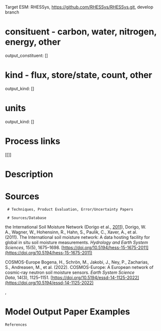 
Target ESM: RHESSys, https://github.com/RHESSys/RHESSys.git, develop branch 


#  consituent  - carbon, water, nitrogen, energy, other
output_constituent: []

#  kind - flux, store/state, count, other
output_kind: []

#  units
output_kind: []


# Process links
[[]]
# Description

# Sources
	 # Techniques, Product Evaluation, Error/Uncertainty Papers

	 # Sources/Database


the International Soil Moisture Network (Dorigo et al., [2011](https://agupubs.onlinelibrary.wiley.com/doi/full/10.1029/2023RG000828#rog20344-bib-0051)),
Dorigo, W. A., Wagner, W., Hohensinn, R., Hahn, S., Paulik, C., Xaver, A., et al. (2011). The International soil moisture network: A data hosting facility for global in situ soil moisture measurements. _Hydrology and Earth System Sciences_, 15(5), 1675–1698. [https://doi.org/10.5194/hess-15-1675-2011](https://doi.org/10.5194/hess-15-1675-2011)

COSMOS-Europe Bogena, H., Schrön, M., Jakobi, J., Ney, P., Zacharias, S., Andreasen, M., et al. (2022). COSMOS-Europe: A European network of cosmic-ray neutron soil moisture sensors. _Earth System Science Data_, 14(3), 1125–1151. [https://doi.org/10.5194/essd-14-1125-2022](https://doi.org/10.5194/essd-14-1125-2022)

,
	
# Model Output Paper Examples
	References

	
